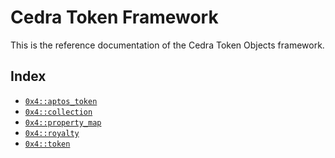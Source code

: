 
<a id="@Cedra_Token_Framework_0"></a>

# Cedra Token Framework


This is the reference documentation of the Cedra Token Objects framework.


<a id="@Index_1"></a>

## Index


-  [`0x4::aptos_token`](aptos_token.md#0x4_aptos_token)
-  [`0x4::collection`](collection.md#0x4_collection)
-  [`0x4::property_map`](property_map.md#0x4_property_map)
-  [`0x4::royalty`](royalty.md#0x4_royalty)
-  [`0x4::token`](token.md#0x4_token)


[move-book]: https://cedra.dev/move/book/SUMMARY
